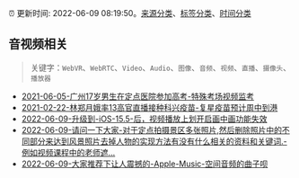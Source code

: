 :alarm_clock: 更新时间: 2022-06-09 08:19:50。[来源分类](../README.md)、[标签分类](../TAGS.md)、[时间分类](../TIMELINE.md)

## 音视频相关


> 关键字：`WebVR`、`WebRTC`、`Video`、`Audio`、`图像`、`音频`、`视频`、`直播`、`摄像头`、`播放器`



- [2021-06-05-广州17岁男生在定点医院参加高考-特殊考场视频监考](https://m.caixin.com/m/2021-06-05/101723418.html) 
- [2021-02-22-林郑月娥率13高官直播接种科兴疫苗-复星疫苗预计周中到港](https://m.caixin.com/m/2021-02-22/101665724.html) 
- [2022-06-09-升级到-iOS-15.5-后，视频播放上划开启画中画功能失效](https://www.v2ex.com/t/858438) 
- [2022-06-09-请问一下大家-对于定点拍摄景区多张照片,然后删除照片中的不同部分来达到风景照片去掉人物的实现方法有没有什么相关的资料和关键词.-例如视频课程中的老师遮...](https://www.v2ex.com/t/858434) 
- [2022-06-09-大家推荐下让人震撼的-Apple-Music-空间音频的曲子呗](https://www.v2ex.com/t/858415) 